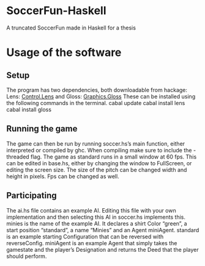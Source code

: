 # SoccerFun-Haskell
A truncated SoccerFun made in Haskell for a thesis

# Usage of the software
## Setup
The program has two dependencies, both downloadable from hackage: Lens: [Control.Lens](https://hackage.haskell.org/package/lens "Lens on Hackage") and Gloss: [Graphics.Gloss](https://hackage.haskell.org/package/gloss "Gloss on Hackage")
These can be installed using the following commands in the terminal.
cabal update
cabal install lens
cabal install gloss

## Running the game
The game can then be run by running soccer.hs’s main function, either interpreted or compiled by ghc. When compiling make sure to include the -threaded flag.
The game as standard runs in a small window at 60 fps. This can be edited in base.hs, either by changing the window to FullScreen, or editing the screen size. The size of the pitch can be changed width and height in pixels. Fps can be changed as well.

## Participating
The ai.hs file contains an example AI. Editing this file with your own implementation and then selecting this AI in soccer.hs implements this.
minies is the name of the example AI. It declares a shirt Color “green”, a start position “standard”, a name “Minies” and an Agent miniAgent.
standard is an example starting Configuration that can be reversed with reverseConfig.
miniAgent is an example Agent that simply takes the gamestate and the player’s Designation and returns the Deed that the player should perform.
